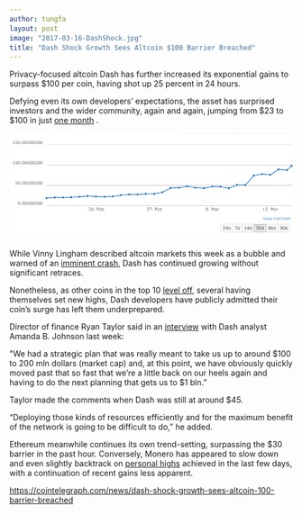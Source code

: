 ```yaml
---
author: tungfa
layout: post
image: "2017-03-16-DashShock.jpg"
title: "Dash Shock Growth Sees Altcoin $100 Barrier Breached"
---
```

Privacy-focused altcoin Dash has further increased its exponential gains to surpass $100 per coin, having shot up 25 percent in 24 hours.

Defying even its own developers’ expectations, the asset has surprised investors and the wider community, again and again, jumping from $23 to $100 in just [one month](https://www.coingecko.com/en/coins/dash) .

![Alt desc](/assets/img/97d439fbc616876e2e6223bc4ba716ed.png)

While Vinny Lingham described altcoin markets this week as a bubble and warned of an [imminent crash](https://cointelegraph.com/news/altcoins-will-burst-dash-will-crash-vinny-lingham), Dash has continued growing without significant retraces.

Nonetheless, as other coins in the top 10 [level off](https://coinmarketcap.com/), several having themselves set new highs, Dash developers have publicly admitted their coin’s surge has left them underprepared.

Director of finance Ryan Taylor said in an [interview](https://www.youtube.com/watch?v=lXI7Y26adCE) with Dash analyst Amanda B. Johnson last week:

"We had a strategic plan that was really meant to take us up to around $100 to 200 mln dollars (market cap) and, at this point, we have obviously quickly moved past that so fast that we’re a little back on our heels again and having to do the next planning that gets us to $1 bln.”

Taylor made the comments when Dash was still at around $45.

“Deploying those kinds of resources efficiently and for the maximum benefit of the network is going to be difficult to do,” he added.

Ethereum meanwhile continues its own trend-setting, surpassing the $30 barrier in the past hour. Conversely, Monero has appeared to slow down and even slightly backtrack on [personal highs](https://cointelegraph.com/news/crypto-market-is-on-fire-right-now-market-cap-nears-25-bln) achieved in the last few days, with a continuation of recent gains less apparent.

<https://cointelegraph.com/news/dash-shock-growth-sees-altcoin-100-barrier-breached>
